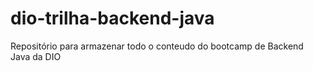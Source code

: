 # dio-trilha-backend-java
Repositório para armazenar todo o conteudo do bootcamp de Backend Java da DIO
